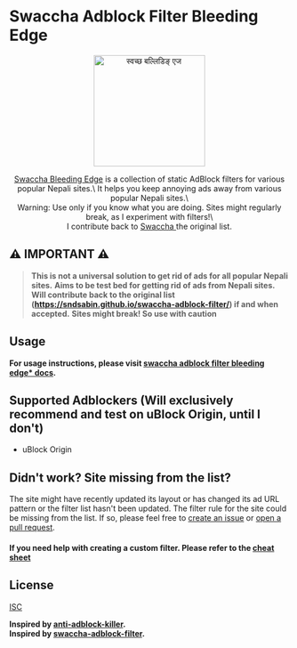 # Swaccha Adblock Filter Bleeding Edge

<div align="center">
<img width="200" src="docs/images/logo.png" alt="स्वच्छ बल्लिडिङ् एज">
<p>
            <a href="https://mohana-codes.github.io/swaccha-adblock-filter-bleeding-edge/" target="_blank" rel="noreferrer noopener">Swaccha Bleeding Edge</a> is a collection of static AdBlock filters for various popular Nepali sites.\ It helps you keep
            annoying
            ads away from various popular Nepali sites.\ 
<br/>Warning: Use only if you know what you are doing. Sites might regularly break, as I experiment with filters!\
<br/> I contribute back to <a href="https://github.com/sndsabin/swaccha-adblock-filter" target="_blank" rel="noreferrer noopener">Swaccha </a> the original list. 
</div>

## ⚠ IMPORTANT ⚠

> **This is not a universal solution to get rid of ads for all popular Nepali sites.**
> **Aims to be test bed for getting rid of ads from Nepali sites.**
> **Will contribute back to the original list (https://sndsabin.github.io/swaccha-adblock-filter/) if and when accepted.**
> **Sites might break! So use with caution**

## Usage

**For usage instructions, please visit [swaccha adblock filter bleeding edge* docs](https://mohana-codes.github.io/swaccha-adblock-filter-bleeding-edge/).**

## Supported Adblockers (Will exclusively recommend and test on uBlock Origin, until I don't) 

- uBlock Origin

## Didn't work? Site missing from the list?

The site might have recently updated its layout or has changed its ad URL pattern or the filter list hasn't been updated. The filter rule for the site could be missing from the list. If so, please feel free to [create an issue](https://github.com/mohana-codes/swaccha-adblock-filter-bleeding-edge/issues/new) or [open a pull request](https://github.com/mohana-codes/swaccha-adblock-filter-bleeding-edge/pulls).

#### If you need help with creating a custom filter. Please refer to the [cheat sheet](https://adblockplus.org/filter-cheatsheet)

## License

[ISC](LICENSE)

**Inspired by [anti-adblock-killer](https://github.com/reek/anti-adblock-killer).**\
**Inspired by [swaccha-adblock-filter](https://github.com/sndsabin/swaccha-adblock-filter).**
